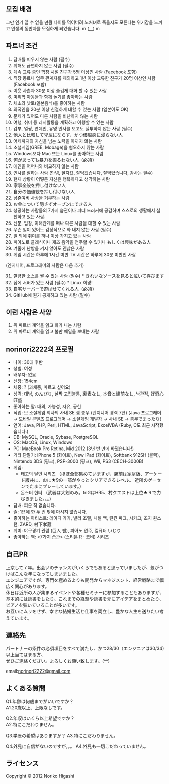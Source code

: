 모집 배경
------

그만 인기 끌 수 없을 만큼 나이를 먹어버려 노처녀로 죽을지도
모른다는 위기감을 느끼고 인생의 동반자를 모집하게 되었습니다. m (__) m

파트너 조건
------

1. 담배를 피우지 않는 사람 (필수)
2. 취해도 급변하지 않는 사람 (필수)
3. 계속 교류 중인 학창 시절 친구가 5명 이상인 사람 (Facebook 포함)
4. 직장 동료나 업무 관계자를 제외하고 1년 이상 교류한 친구가 20명 이상인 사람 (Facebook 포함)
5. 이웃 사촌과 30분 이상 즐겁게 대화 할 수 있는 사람
6. 미취학 아동들과 함께 놀기를 좋아하는 사람
7. 채소와 낫토(일본음식)를 좋아하는 사람
8. 외국인을 20분 이상 친절하게 대할 수 있는 사람 (일본어도 OK)
9. 문제가 있어도 다른 사람을 비난하지 않는 사람
10. 여행, 취미 등 레저활동을 계획하고 이행할 수 있는 사람
11. 갑부, 얼짱, 연예인, 유명 인사를 보고도 질투하지 않는 사람 (필수)
12. 他人と比較して卑屈にならず、かつ優越感に浸らない人
13. 어제까지의 자신을 넘는 노력을 아끼지 않는 사람
14. 소셜게임(GREE, Mobage)을 혐오하지 않는 사람
15. Windows보다 Mac 또는 Linux를 좋아하는 사람
16. 何があっても暴力を振るわない人（必須）
17. 애인을 어머니와 비교하지 않는 사람
18. 인사를 잘하는 사람 (안녕, 잘자요, 잘먹겠습니다, 잘먹었습니다, 감사는 필수)
19. 현재 상황이 어떻든 자신은 행복하다고 생각하는 사람
20. 家事全般を押し付けない人
21. 自分の価値観を押し付けない人
22. 남존여비 사상을 거부하는 사람
23. お金について隠さずオープンにできる人
24. 성공하는 사람들의 7가지 습관이나 피터 드러커에 공감하며 스스로의 생활에서 실천하고 있는 사람.
25. 신분, 입장, 이해관계를 떠나 다른 사람을 대할 수 있는 사람
26. 무슨 일이 있어도 감정적으로 화 내지 않는 사람 (필수)
27. 일 외에 취미를 하나 이상 가지고 있는 사람
28. 피아노로 클래식이나 재즈 음악을 연주할 수 있거나 もしくは興味がある人
29. 겨울에 난방을 켜지 않아도 괜찮은 사람
30. 게임 시간은 하루에 1시간 미만 TV 시간은 하루에 30분 미만인 사람

(엔지니어, 프로그래머의 사람은 다음 추가)

31. 깔끔한 소스를 짤 수 있는 사람 (필수) * きれいなソースを見ると泣いて喜びます
32. 집에 서버가 있는 사람 (필수) * Linux 희망!
33. 自宅サーバーで遊ばせてくれる人（必須）
34. GitHub에 뭔가 공개하고 있는 사람 (필수)

이런 사람은 사양
------

1. 위 파트너 계약을 읽고 화가 나는 사람
2. 위 파트너 계약을 읽고 불만 메일을 보내는 사람

norinori2222의 프로필
------

- 나이: 30대 후반
- 성별: 여성
- 배우자: 없음
- 신장: 154cm
- 체중: ? (과체중, 마르고 싶어요)
- 성격: 대범, のんびり, 살짝 고집불통, 裏表なし, 本音と建前なし, 낙관적, 好奇心旺盛
- 좋아하는 말: 대의, 가능성, 자유, 공헌
- 직업: 모 소셜게임 회사의 사내 SE 겸 총무 (엔지니어 경력 7년)
  (Java 프로그래머 → 모바일 콘텐츠 프로그래머 → 소셜게임 개발자 → 사내 SE → 총무でまったり)
- 언어: Java, PHP, Perl, HTML, JavaScript, ExcelVBA
  (Ruby, C도 최근 시작했습니다.)
- DB: MySQL, Oracle, Sybase, PostgreSQL
- OS: MacOS, Linux, Windows
- PC: MacBook Pro Retina, Mid 2012 (3년 반 만에 바꿨습니다!)
- 기타 단말기: iPhone 5 (화이트), New iPad (화이트), Softbank 912SH (블랙), Nintendo 3DS (핑크), PSP-3000 (핑크), Wii, PS3 (CECH-3000B)
- 게임:
  - 태고의 달인 시리즈
    （ほぼ全部集めていますが、腕前は家庭版、アーケード版共に、おに★9の一部がやっとクリアできるレベル。 近所のゲーセンでたまにプレーしています。）
  - 몬스터 헌터
    （武器は大剣のみ。triGはHR5、村クエストは上位★９で力尽きました。。。）
- 담배: 피운 적 없습니다.
- 술: 1년에 한 두 번 밖에 마시지 않습니다.
- 좋아하는 아티스트: 레이디 가가, 빌리 조엘, 니켈 백, 린킨 파크, 시카고, 조지 윈스턴, ZARD, 村下孝蔵
- 취미: 야구경기 관람 (巨人 팬), 피아노 연주, 컴퓨터 いじり
- 좋아하는 책: <7가지 습관> (스티븐 R · 코비) 시리즈

自己PR
------

上京して７年。出会いのチャンスがいくらでもあると思っていましたが、気がつけばこんな年になってしまいました。  
エンジニアですが、専門を極めるよりも開発からマネジメント、経営戦略まで幅広く関心があります。  
休日は近所の人が集まるイベントや各種セミナーに参加することもありますが、  
基本的には読書をしたり、これまでの経験や読書を元にアイデアをまとめたり、ピアノを弾いていることが多いです。  
お互いにムリをせず、幸せな結婚生活と仕事を両立し、豊かな人生を送りたい考えています。

連絡先
------

パートナーの条件の必須項目をすべて満たし、かつ28/30（エンジニアは30/34)以上当てはまる方、  
ぜひご連絡ください。よろしくお願い致します。(^^)

email:norinori2222@gmail.com

よくある質問
------

Q1.年齢は何歳までがいいですか？  
A1.20歳以上、上限なしです。  

Q2.年収はいくら以上希望ですか？  
A2.特にこだわりません。

Q3.学歴の希望はありますか？
A3.特にこだわりません。

Q4.外見に自信がないのですが。。。
A4.外見も一切こだわっていません。

ライセンス
----------
Copyright &copy; 2012 Noriko Higashi 